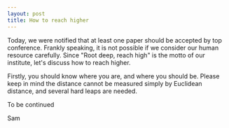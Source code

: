 ```yaml
---
layout: post
title: How to reach higher
---
```

Today, we were notified that at least one paper should be accepted by top conference.
Frankly speaking, it is not possible if we consider our human resource carefully. Since "Root deep, reach high" is the motto of our institute, let's discuss how to reach higher.

Firstly, you should know where you are, and where you should be. Please keep in mind the distance cannot be measured simply by Euclidean distance, and several hard leaps are needed.

To be continued

Sam
